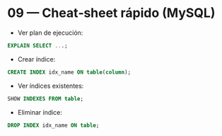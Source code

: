 # 09 — Cheat‑sheet rápido (MySQL)

- Ver plan de ejecución:
```sql
EXPLAIN SELECT ...;
```

- Crear índice:
```sql
CREATE INDEX idx_name ON table(column);
```

- Ver índices existentes:
```sql
SHOW INDEXES FROM table;
```

- Eliminar índice:
```sql
DROP INDEX idx_name ON table;
```

